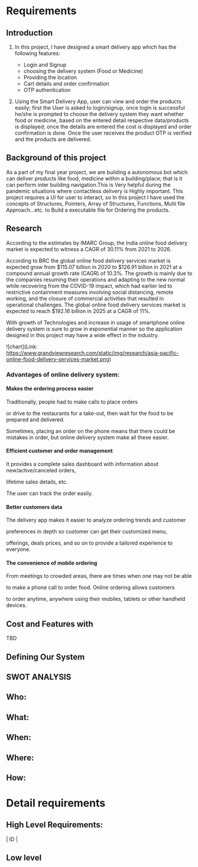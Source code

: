 # Requirements
## Introduction
 1. In this project, I have designed a smart delivery app which has the following features:
 
      * Login and Signup
      * choosing the delivery system (Food or Medicine)
      * Providing the location
      * Cart details and order confirmation
      * OTP authentication
    
2. Using the Smart Delivery App, user can view and order the products easily; first the User is asked to login/signup, once login is successful he/she is prompted to choose the delivery system they want whether food or medicine, based on the entered detail respective data/products is displayed; once the details are entered the cost is displayed and order confirmation is done. 
Once the user receives the product OTP is verified and the products are delivered.

## Background of this project

As a part of my final year project, we are building a autonomous bot which can deliver products like food, medicine within a building/place; that is it can perform inter building navigation.This is Very helpful during the pandemic situations where contactless delivery is Highly important. This project requires a UI for user to interact, so In this project I have used the concepts of Structures, Pointers, Array of Structures, Functions, Multi file Approach…etc. to Build a executable file for Ordering the products.


## Research

According to the estimates by IMARC Group, the India online food delivery market is expected to witness a CAGR of 30.11% from 2021 to 2026.

According to BRC the global online food delivery services market is expected grow from $115.07 billion in 2020 to $126.91 billion in 2021 at a compound annual growth rate (CAGR) of 10.3%. The growth is mainly due to the companies resuming their operations and adapting to the new normal while recovering from the COVID-19 impact, which had earlier led to restrictive containment measures involving social distancing, remote working, and the closure of commercial activities that resulted in operational challenges. The global online food delivery services market is expected to reach $192.16 billion in 2025 at a CAGR of 11%.

With growth of Technologies and increase in usage of smartphone online delivery system is sure to grow in exponential manner so the application designed in this project may have a wide effect in the industry.

![chart](Link: https://www.grandviewresearch.com/static/img/research/asia-pacific-online-food-delivery-services-market.png)

### Advantages of online delivery system:

#### Makes the ordering process easier
Traditionally, people had to make calls to place orders 

or drive to the restaurants for a take-out, then wait for the food to be prepared and delivered.

Sometimes, placing an order on the phone means that there could be mistakes in order, but online delivery system make all these easier.

#### Efficient customer and order management
It provides a complete sales dashboard with information about new/active/canceled orders, 

lifetime sales details, etc. 

The user can track the order easily.

#### Better customers data
The delivery app makes it easier to analyze ordering trends and customer 

preferences in depth so customer can get their customized menu, 

offerings, deals prices, and so on to provide a tailored experience to everyone.

#### The convenience of mobile ordering
From meetings to crowded areas, there are times when one may not be able 

to make a phone call to order food. Online ordering allows customers

to order anytime, anywhere using their mobiles, tablets or other handheld devices.

## Cost and Features with 

TBD

## Defining Our System

## SWOT ANALYSIS

## Who:


## What:


## When:


## Where:


## How:


# Detail requirements
## High Level Requirements: 
| ID | 


##  Low level 


